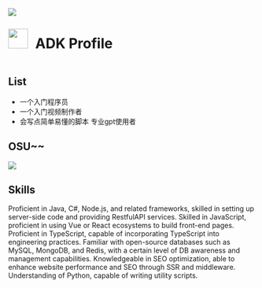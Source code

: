 <img src="https://github.com/ADKcodeXD/ADKcodeXD/assets/88375547/e4c2f16f-dcef-471a-94fa-ea395ef637fd" />
<div style="display:flex;align-items:center;gap:12px;">
  <img align="left" height="40px" src="https://github.com/ADKcodeXD/ADKcodeXD/assets/88375547/b4d15b0b-6398-480b-bc3c-821d11c96103" />
  <h1>ADK Profile</h1>
</div>

## List
- 一个入门程序员
- 一个入门视频制作者
- 会写点简单易懂的脚本 专业gpt使用者

## OSU~~
<img src="https://osu-sig.vercel.app/card?user=ADK&mode=std&blur=6&animation=true&mini=true" />

## Skills
Proficient in Java, C#, Node.js, and related frameworks, skilled in setting up server-side code and providing RestfulAPI services.
Skilled in JavaScript, proficient in using Vue or React ecosystems to build front-end pages.
Proficient in TypeScript, capable of incorporating TypeScript into engineering practices.
Familiar with open-source databases such as MySQL, MongoDB, and Redis, with a certain level of DB awareness and management capabilities.
Knowledgeable in SEO optimization, able to enhance website performance and SEO through SSR and middleware.
Understanding of Python, capable of writing utility scripts.
